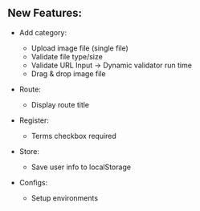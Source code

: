 ## New Features:
- Add category:
  - Upload image file (single file)
  - Validate file type/size
  - Validate URL Input -> Dynamic validator run time
  - Drag & drop image file


- Route:
  - Display route title


- Register:
  - Terms checkbox required


- Store:
  - Save user info to localStorage


- Configs:
  - Setup environments
